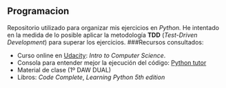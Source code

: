 ## Programacion
Repositorio utilizado para organizar mis ejercicios en *Python.* 
He intentado en la medida de lo posible aplicar la metodología **TDD** (*Test-Driven Development*) para superar los ejercicios.
###Recursos consultados:
- Curso online en [Udacity](https://www.udacity.com/course/intro-to-computer-science--cs101): *Intro to Computer Science*.  
- Consola para entender mejor la ejecución del código: [Python tutor](http://pythontutor.com/visualize.html#mode=edit)  
- Material de clase (1º DAW DUAL)
- Libros: *Code Complete*, *Learning Python 5th edition*
